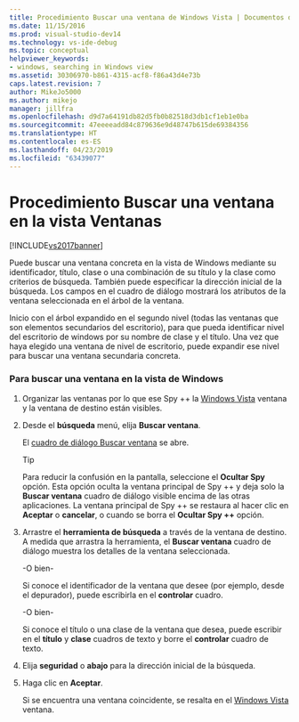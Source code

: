```yaml
---
title: Procedimiento Buscar una ventana de Windows Vista | Documentos de Microsoft
ms.date: 11/15/2016
ms.prod: visual-studio-dev14
ms.technology: vs-ide-debug
ms.topic: conceptual
helpviewer_keywords:
- windows, searching in Windows view
ms.assetid: 30306970-b861-4315-acf8-f86a43d4e73b
caps.latest.revision: 7
author: MikeJo5000
ms.author: mikejo
manager: jillfra
ms.openlocfilehash: d9d7a64191db82d5fb0b82518d3db1cf1eb1e0ba
ms.sourcegitcommit: 47eeeeadd84c879636e9d48747b615de69384356
ms.translationtype: HT
ms.contentlocale: es-ES
ms.lasthandoff: 04/23/2019
ms.locfileid: "63439077"
---
```

# <a name="how-to-search-for-a-window-in-windows-view"></a>Procedimiento Buscar una ventana en la vista Ventanas
[!INCLUDE[vs2017banner](../includes/vs2017banner.md)]

Puede buscar una ventana concreta en la vista de Windows mediante su identificador, título, clase o una combinación de su título y la clase como criterios de búsqueda. También puede especificar la dirección inicial de la búsqueda. Los campos en el cuadro de diálogo mostrará los atributos de la ventana seleccionada en el árbol de la ventana.  
  
 Inicio con el árbol expandido en el segundo nivel (todas las ventanas que son elementos secundarios del escritorio), para que pueda identificar nivel del escritorio de windows por su nombre de clase y el título. Una vez que haya elegido una ventana de nivel de escritorio, puede expandir ese nivel para buscar una ventana secundaria concreta.  
  
### <a name="to-search-for-a-window-in-windows-view"></a>Para buscar una ventana en la vista de Windows  
  
1. Organizar las ventanas por lo que ese Spy ++ la [Windows Vista](../debugger/windows-view.md) ventana y la ventana de destino están visibles.  
  
2. Desde el **búsqueda** menú, elija **Buscar ventana**.  
  
     El [cuadro de diálogo Buscar ventana](../debugger/window-search-dialog-box.md) se abre.  
  
    > [!TIP]
    > Para reducir la confusión en la pantalla, seleccione el **Ocultar Spy** opción. Esta opción oculta la ventana principal de Spy ++ y deja solo la **Buscar ventana** cuadro de diálogo visible encima de las otras aplicaciones. La ventana principal de Spy ++ se restaura al hacer clic en **Aceptar** o **cancelar**, o cuando se borra el **Ocultar Spy ++** opción.  
  
3. Arrastre el **herramienta de búsqueda** a través de la ventana de destino. A medida que arrastra la herramienta, el **Buscar ventana** cuadro de diálogo muestra los detalles de la ventana seleccionada.  
  
     -O bien-  
  
     Si conoce el identificador de la ventana que desee (por ejemplo, desde el depurador), puede escribirla en el **controlar** cuadro.  
  
     -O bien-  
  
     Si conoce el título o una clase de la ventana que desea, puede escribir en el **título** y **clase** cuadros de texto y borre el **controlar** cuadro de texto.  
  
4. Elija **seguridad** o **abajo** para la dirección inicial de la búsqueda.  
  
5. Haga clic en **Aceptar**.  
  
     Si se encuentra una ventana coincidente, se resalta en el [Windows Vista](../debugger/windows-view.md) ventana.

